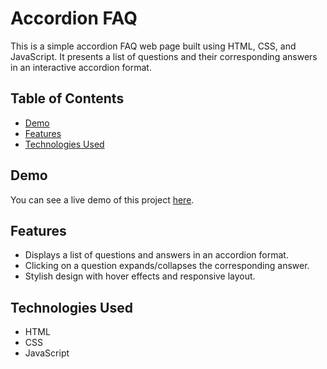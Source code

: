 # Accordion FAQ

This is a simple accordion FAQ web page built using HTML, CSS, and JavaScript. It presents a list of questions and their corresponding answers in an interactive accordion format.

## Table of Contents

- [Demo](#demo)
- [Features](#features)
- [Technologies Used](#technologies-used)

## Demo

You can see a live demo of this project [here]().

## Features

- Displays a list of questions and answers in an accordion format.
- Clicking on a question expands/collapses the corresponding answer.
- Stylish design with hover effects and responsive layout.

## Technologies Used

- HTML
- CSS
- JavaScript

